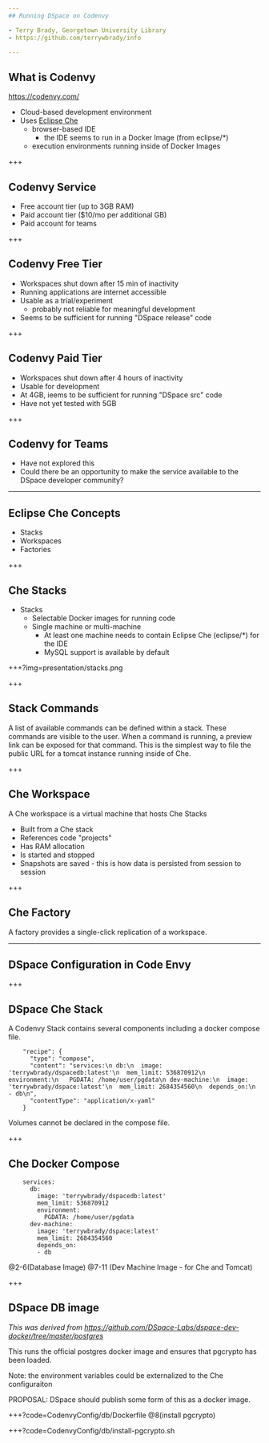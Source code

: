 ```yaml
---
## Running DSpace on Codenvy

- Terry Brady, Georgetown University Library
- https://github.com/terrywbrady/info

---
```

## What is Codenvy

https://codenvy.com/

- Cloud-based development environment
- Uses [Eclipse Che](https://www.eclipse.org/che/)
  - browser-based IDE
    - the IDE seems to run in a Docker Image (from eclipse/*)
  - execution environments running inside of Docker Images
  
+++

## Codenvy Service

- Free account tier (up to 3GB RAM)
- Paid account tier ($10/mo per additional GB)
- Paid account for teams

+++

## Codenvy Free Tier
  - Workspaces shut down after 15 min of inactivity
  - Running applications are internet accessible
  - Usable as a trial/experiment 
    - probably not reliable for meaningful development
  - Seems to be sufficient for running "DSpace release" code
  
+++

## Codenvy Paid Tier
  - Workspaces shut down after 4 hours of inactivity
  - Usable for development
  - At 4GB, ieems to be sufficient for running "DSpace src" code  
  - Have not yet tested with 5GB
  
+++

## Codenvy for Teams

- Have not explored this
- Could there be an opportunity to make the service available to the DSpace developer community?

--- 

## Eclipse Che Concepts

- Stacks
- Workspaces
- Factories

+++
## Che Stacks

- Stacks
  - Selectable Docker images for running code
  - Single machine or multi-machine
    - At least one machine needs to contain Eclipse Che (eclipse/*) for the IDE
    - MySQL support is available by default

+++?img=presentation/stacks.png

+++

## Stack Commands

A list of available commands can be defined within a stack.
These commands are visible to the user.
When a command is running, a preview link can be exposed for that command.
This is the simplest way to file the public URL for a tomcat instance running inside of Che.

+++

## Che Workspace
A Che workspace is a virtual machine that hosts Che Stacks

- Built from a Che stack
- References code "projects"
- Has RAM allocation
- Is started and stopped
- Snapshots are saved - this is how data is persisted from session to session

+++

## Che Factory

A factory provides a single-click replication of a workspace.

--- 

## DSpace Configuration in Code Envy

+++

## DSpace Che Stack
A Codenvy Stack contains several components including a docker compose file.

        "recipe": {
          "type": "compose",
          "content": "services:\n db:\n  image: 'terrywbrady/dspacedb:latest'\n  mem_limit: 536870912\n  environment:\n   PGDATA: /home/user/pgdata\n dev-machine:\n  image: 'terrywbrady/dspace:latest'\n  mem_limit: 2684354560\n  depends_on:\n   - db\n",
          "contentType": "application/x-yaml"
        }

Volumes cannot be declared in the compose file.

+++
## Che Docker Compose

        services:
          db:
            image: 'terrywbrady/dspacedb:latest'
            mem_limit: 536870912
            environment:
              PGDATA: /home/user/pgdata
          dev-machine:
            image: 'terrywbrady/dspace:latest'
            mem_limit: 2684354560
            depends_on:
            - db
@2-6(Database Image)
@7-11 (Dev Machine Image - for Che and Tomcat)

+++

## DSpace DB image

_This was derived from https://github.com/DSpace-Labs/dspace-dev-docker/tree/master/postgres_

This runs the official postgres docker image and ensures that pgcrypto has been loaded.

Note: the environment variables could be externalized to the Che configuraiton

PROPOSAL: DSpace should publish some form of this as a docker image.

+++?code=CodenvyConfig/db/Dockerfile
@8(install pgcrypto)

+++?code=CodenvyConfig/db/install-pgcrypto.sh
